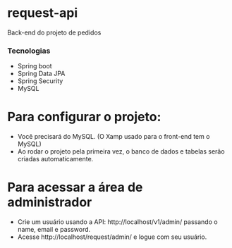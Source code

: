 # request-api

Back-end do projeto de pedidos

### Tecnologias

- Spring boot
- Spring Data JPA
- Spring Security
- MySQL

# Para configurar o projeto:

- Você precisará do MySQL. (O Xamp usado para o front-end tem o MySQL)
- Ao rodar o projeto pela primeira vez, o banco de dados e tabelas serão criadas automaticamente.

# Para acessar a área de administrador

- Crie um usuário usando a API: http://localhost/v1/admin/ passando o name, email e password. 
- Acesse http://localhost/request/admin/ e logue com seu usuário.
